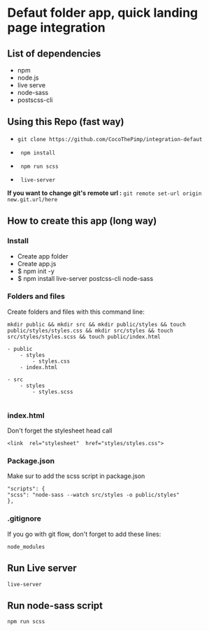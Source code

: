 # Defaut folder app, quick landing page integration

## List of dependencies
- npm
- node.js
- live serve
- node-sass
- postscss-cli


## Using this Repo (fast way)
  - ``` git clone https://github.com/CocoThePimp/integration-defaut ```
  
- ``` npm install```  

- ``` npm run scss```  

- ``` live-server```  

**If you want to change git's remote url :** 
``git remote set-url origin new.git.url/here``

## How to create this app (long way)

### Install
- Create app folder 
- Create app.js
- $ npm init -y
- $ npm install live-server postcss-cli node-sass

### Folders and files
Create folders and files with this command line: 
```
mkdir public && mkdir src && mkdir public/styles && touch public/styles/styles.css && mkdir src/styles && touch src/styles/styles.scss && touch public/index.html
```

```
- public
	- styles 
		- styles.css
	- index.html

- src
	- styles
		- styles.scss
	
```

### index.html
Don't forget the stylesheet head call
```
<link  rel="stylesheet"  href="styles/styles.css">
```

### Package.json
Make sur to add the scss script in package.json
```
"scripts": {
"scss": "node-sass --watch src/styles -o public/styles"
},
```

### .gitignore
If you go with git flow, don't forget to add these lines:
```
node_modules
```

## Run Live server
``` live-server ```

## Run node-sass script
``` npm run scss ```


